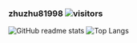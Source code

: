 ### zhuzhu81998 ![visitors](https://visitor-badge.glitch.me/badge?page_id=zhuzhu81998.zhuzhu81998)
![GitHub readme stats](https://github-readme-stats.vercel.app/api?username=zhuzhu81998&theme=dark)
![Top Langs](https://github-readme-stats.vercel.app/api/top-langs/?username=zhuzhu81998&layout=compact&theme=dark)

<!--
**zhuzhu81998/zhuzhu81998** is a ✨ _special_ ✨ repository because its `README.md` (this file) appears on your GitHub profile.

Here are some ideas to get you started:

- 🔭 I’m currently working on ...
- 🌱 I’m currently learning ...
- 👯 I’m looking to collaborate on ...
- 🤔 I’m looking for help with ...
- 💬 Ask me about ...
- 📫 How to reach me: ...
- 😄 Pronouns: ...
- ⚡ Fun fact: ...
-->
